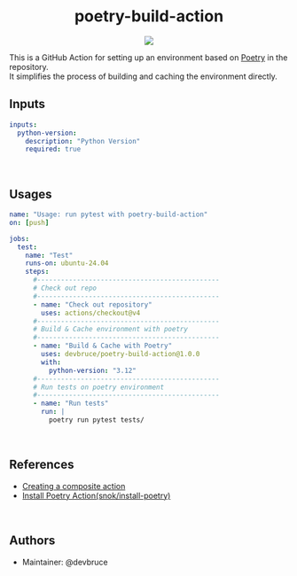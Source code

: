 <h1 align="center">
    poetry-build-action
</h1>

<p align="center">
    <img src="https://img.shields.io/github/release/devbruce/poetry-build-action.svg" />
</p>

This is a GitHub Action for setting up an environment based on [Poetry](https://python-poetry.org/) in the repository.  
It simplifies the process of building and caching the environment directly.

## Inputs

```yml
inputs:
  python-version:
    description: "Python Version"
    required: true
```

<br>

## Usages

```yml
name: "Usage: run pytest with poetry-build-action"
on: [push]

jobs:
  test:
    name: "Test"
    runs-on: ubuntu-24.04
    steps:
      #----------------------------------------------
      # Check out repo
      #----------------------------------------------
      - name: "Check out repository"
        uses: actions/checkout@v4
      #----------------------------------------------
      # Build & Cache environment with poetry
      #----------------------------------------------
      - name: "Build & Cache with Poetry"
        uses: devbruce/poetry-build-action@1.0.0
        with:
          python-version: "3.12"
      #----------------------------------------------
      # Run tests on poetry environment
      #----------------------------------------------
      - name: "Run tests"
        run: |
          poetry run pytest tests/
```

<br>

## References

- [Creating a composite action](https://docs.github.com/en/actions/sharing-automations/creating-actions/creating-a-composite-action)
- [Install Poetry Action(snok/install-poetry)](https://github.com/marketplace/actions/install-poetry-action)

<br>

## Authors

- Maintainer: @devbruce
